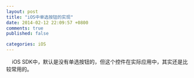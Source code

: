 ```yaml
---
layout: post
title: "iOS中单选按钮的实现"
date: 2014-02-12 22:09:57 +0800
comments: true
published: false

categories: iOS
---
```


    iOS SDK中，默认是没有单选按钮的，但这个控件在实际应用中，其实还是比较常用的。
